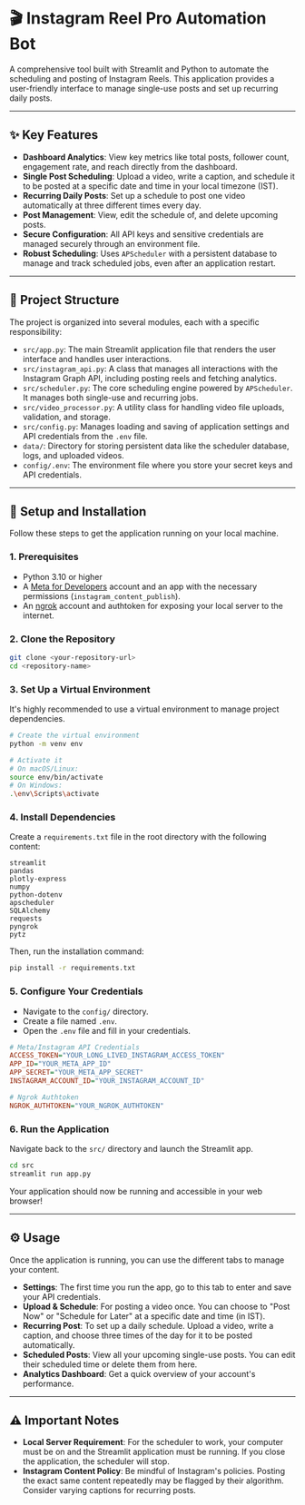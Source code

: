# 🎬 Instagram Reel Pro Automation Bot

A comprehensive tool built with Streamlit and Python to automate the scheduling and posting of Instagram Reels. This application provides a user-friendly interface to manage single-use posts and set up recurring daily posts.

---

## ✨ Key Features

-   **Dashboard Analytics**: View key metrics like total posts, follower count, engagement rate, and reach directly from the dashboard.
-   **Single Post Scheduling**: Upload a video, write a caption, and schedule it to be posted at a specific date and time in your local timezone (IST).
-   **Recurring Daily Posts**: Set up a schedule to post one video automatically at three different times every day.
-   **Post Management**: View, edit the schedule of, and delete upcoming posts.
-   **Secure Configuration**: All API keys and sensitive credentials are managed securely through an environment file.
-   **Robust Scheduling**: Uses `APScheduler` with a persistent database to manage and track scheduled jobs, even after an application restart.

---

## 📂 Project Structure

The project is organized into several modules, each with a specific responsibility:

-   `src/app.py`: The main Streamlit application file that renders the user interface and handles user interactions.
-   `src/instagram_api.py`: A class that manages all interactions with the Instagram Graph API, including posting reels and fetching analytics.
-   `src/scheduler.py`: The core scheduling engine powered by `APScheduler`. It manages both single-use and recurring jobs.
-   `src/video_processor.py`: A utility class for handling video file uploads, validation, and storage.
-   `src/config.py`: Manages loading and saving of application settings and API credentials from the `.env` file.
-   `data/`: Directory for storing persistent data like the scheduler database, logs, and uploaded videos.
-   `config/.env`: The environment file where you store your secret keys and API credentials.

---

## 🚀 Setup and Installation

Follow these steps to get the application running on your local machine.

### **1. Prerequisites**

-   Python 3.10 or higher
-   A [Meta for Developers](https://developers.facebook.com/) account and an app with the necessary permissions (`instagram_content_publish`).
-   An [ngrok](https://ngrok.com/) account and authtoken for exposing your local server to the internet.

### **2. Clone the Repository**

```bash
git clone <your-repository-url>
cd <repository-name>
```

### **3. Set Up a Virtual Environment**

It's highly recommended to use a virtual environment to manage project dependencies.

```bash
# Create the virtual environment
python -m venv env

# Activate it
# On macOS/Linux:
source env/bin/activate
# On Windows:
.\env\Scripts\activate
```

### **4. Install Dependencies**

Create a `requirements.txt` file in the root directory with the following content:

```text
streamlit
pandas
plotly-express
numpy
python-dotenv
apscheduler
SQLAlchemy
requests
pyngrok
pytz
```

Then, run the installation command:

```bash
pip install -r requirements.txt
```

### **5. Configure Your Credentials**

-   Navigate to the `config/` directory.
-   Create a file named `.env`.
-   Open the `.env` file and fill in your credentials.

```ini
# Meta/Instagram API Credentials
ACCESS_TOKEN="YOUR_LONG_LIVED_INSTAGRAM_ACCESS_TOKEN"
APP_ID="YOUR_META_APP_ID"
APP_SECRET="YOUR_META_APP_SECRET"
INSTAGRAM_ACCOUNT_ID="YOUR_INSTAGRAM_ACCOUNT_ID"

# Ngrok Authtoken
NGROK_AUTHTOKEN="YOUR_NGROK_AUTHTOKEN"
```

### **6. Run the Application**

Navigate back to the `src/` directory and launch the Streamlit app.

```bash
cd src
streamlit run app.py
```

Your application should now be running and accessible in your web browser!

---

## ⚙️ Usage

Once the application is running, you can use the different tabs to manage your content.

-   **Settings**: The first time you run the app, go to this tab to enter and save your API credentials.
-   **Upload & Schedule**: For posting a video once. You can choose to "Post Now" or "Schedule for Later" at a specific date and time (in IST).
-   **Recurring Post**: To set up a daily schedule. Upload a video, write a caption, and choose three times of the day for it to be posted automatically.
-   **Scheduled Posts**: View all your upcoming single-use posts. You can edit their scheduled time or delete them from here.
-   **Analytics Dashboard**: Get a quick overview of your account's performance.

---

## ⚠️ Important Notes

-   **Local Server Requirement**: For the scheduler to work, your computer must be on and the Streamlit application must be running. If you close the application, the scheduler will stop.
-   **Instagram Content Policy**: Be mindful of Instagram's policies. Posting the exact same content repeatedly may be flagged by their algorithm. Consider varying captions for recurring posts.

